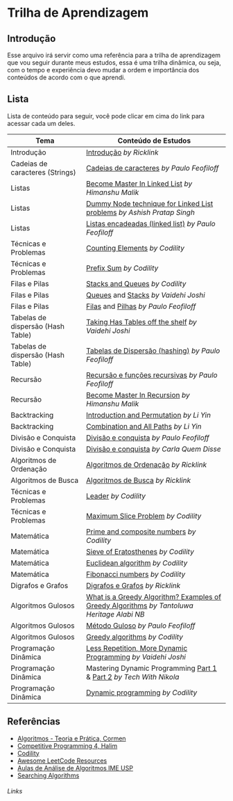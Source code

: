 # Trilha de Aprendizagem

## Introdução

Esse arquivo irá servir como uma referência para a trilha de aprendizagem que vou seguir durante meus estudos, essa é uma trilha dinâmica, ou seja, com o tempo e experiência devo mudar a ordem e importância dos conteúdos de acordo com o que aprendi.

## Lista

Lista de conteúdo para seguir, você pode clicar em cima do link para acessar cada um deles.

| Tema                              | Conteúdo de Estudos                                                                              |
| --------------------------------- | ------------------------------------------------------------------------------------------------ |
| Introdução                        | [Introdução](./1-introduction/) _by Ricklink_                                                    |
| Cadeias de caracteres (Strings)   | [Cadeias de caracteres][10] _by Paulo Feofiloff_                                                 |
| Listas                            | [Become Master In Linked List][2] _by Himanshu Malik_                                            |
| Listas                            | [Dummy Node technique for Linked List problems][3] _by Ashish Pratap Singh_                      |
| Listas                            | [Listas encadeadas (linked list)][4] _by Paulo Feofiloff_                                        |
| Técnicas e Problemas              | [Counting Elements][25] _by Codility_                                                            |
| Técnicas e Problemas              | [Prefix Sum][26] _by Codility_                                                                   |
| Filas e Pilas                     | [Stacks and Queues][5] _by Codility_                                                             |
| Filas e Pilas                     | [Queues][6] and [Stacks][7] _by Vaidehi Joshi_                                                   |
| Filas e Pilas                     | [Filas][17] and [Pilhas][16] _by Paulo Feofiloff_                                                |
| Tabelas de dispersão (Hash Table) | [Taking Has Tables off the shelf][8] _by Vaidehi Joshi_                                          |
| Tabelas de dispersão (Hash Table) | [Tabelas de Dispersão (hashing)][9] _by Paulo Feofiloff_                                         |
| Recursão                          | [Recursão e funções recursivas][14] _by Paulo Feofiloff_                                         |
| Recursão                          | [Become Master In Recursion][15] _by Himanshu Malik_                                             |
| Backtracking                      | [Introduction and Permutation][12] _by Li Yin_                                                   |
| Backtracking                      | [Combination and All Paths][13] _by Li Yin_                                                      |
| Divisão e Conquista               | [Divisão e conquista][23] _by Paulo Feofiloff_                                                   |
| Divisão e Conquista               | [Divisão e conquista][24] _by Carla Quem Disse_                                                  |
| Algoritmos de Ordenação           | [Algoritmos de Ordenação](./8-sort-algorithms/) _by Ricklink_                                    |
| Algoritmos de Busca               | [Algoritmos de Busca](./9-search-algorithms/) _by Ricklink_                                      |
| Técnicas e Problemas              | [Leader][27] _by Codility_                                                                       |
| Técnicas e Problemas              | [Maximum Slice Problem][28] _by Codility_                                                        |
| Matemática                        | [Prime and composite numbers][29] _by Codility_                                                  |
| Matemática                        | [Sieve of Eratosthenes][30] _by Codility_                                                        |
| Matemática                        | [Euclidean algorithm][31] _by Codility_                                                          |
| Matemática                        | [Fibonacci numbers][32] _by Codility_                                                            |
| Digrafos e Grafos                 | [Digrafos e Grafos](./10-di-graphs/) _by Ricklink_                                               |
| Algoritmos Gulosos                | [What is a Greedy Algorithm? Examples of Greedy Algorithms][18] _by Tantoluwa Heritage Alabi NB_ |
| Algoritmos Gulosos                | [Método Guloso][19] _by Paulo Feofiloff_                                                         |
| Algoritmos Gulosos                | [Greedy algorithms][33] _by Codility_                                                            |
| Programação Dinâmica              | [Less Repetition, More Dynamic Programming][19] _by Vaidehi Joshi_                               |
| Programação Dinâmica              | Mastering Dynamic Programming [Part 1][21] & [Part 2][22] _by Tech With Nikola_                  |
| Programação Dinâmica              | [Dynamic programming][34] _by Codility_                                                          |

## Referências

- [Algoritmos - Teoria e Prática, Cormen](https://www.amazon.com.br/Algoritmos-Teoria-Pr%C3%A1tica-Thomas-Cormen/dp/8535236996)
- [Competitive Programming 4, Halim](https://cpbook.net/details?cp=4)
- [Codility](https://app.codility.com/programmers/lessons)
- [Awesome LeetCode Resources](https://github.com/ashishps1/awesome-leetcode-resources)
- [Aulas de Análise de Algoritmos IME USP](https://www.ime.usp.br/~pf/analise_de_algoritmos/lectures.html)
- [Searching Algorithms](https://www.geeksforgeeks.org/searching-algorithms/)

###### Links

[10]: https://www.ime.usp.br/~pf/mac0122-2002/aulas/strings.html "Cadeias de caracteres"
[11]: https://www.ime.usp.br/~pf/mac0122-2002/aulas/strings.html "Cadeias de caracteres"
[2]: https://leetcode.com/discuss/study-guide/1800120/become-master-in-linked-list "Become Master In Linked List"
[3]: https://blog.algomaster.io/p/5d7a1368-7a0c-461a-93a9-732333ceb2a8 "Dummy Node technique for Linked List problems"
[4]: https://www.ime.usp.br/~pf/mac0122-2002/aulas/llists.html "Listas encadeadas (linked list)"
[5]: https://app.codility.com/programmers/lessons/7-stacks_and_queues/ "Codility Stacks and Queues"
[6]: https://medium.com/basecs/to-queue-or-not-to-queue-2653bcde5b04 "Queues"
[17]: https://www.ime.usp.br/~pf/algoritmos/aulas/fila.html "Filas"
[7]: https://medium.com/basecs/stacks-and-overflows-dbcf7854dc67 "Stacks"
[16]: https://www.ime.usp.br/~pf/mac0122-2002/aulas/stacks.html "Pilhas"
[8]: https://medium.com/basecs/taking-hash-tables-off-the-shelf-139cbf4752f0 "Taking Has Tables off the shelf"
[9]: https://www.ime.usp.br/~pf/mac0122-2002/aulas/hashing.html "Tabelas de dispersão (hashing)"
[14]: https://www.ime.usp.br/~pf/mac0122-2002/aulas/recursion.html "Recursão e funções recursivas"
[15]: https://leetcode.com/discuss/study-guide/1733447/become-master-in-recursion "Become Master In Recursion"
[12]: https://medium.com/algorithms-and-leetcode/backtracking-e001561b9f28 "In-depth Backtracking with LeetCode Problems — Part 1"
[13]: https://medium.com/algorithms-and-leetcode/backtracking-with-leetcode-problems-part-2-705c9cc70e52 "In-depth Backtracking with LeetCode Problems — Part 2"
[18]: https://www.freecodecamp.org/news/greedy-algorithms/ "What is a Greedy Algorithm? Examples of Greedy Algorithms"
[19]: https://www.ime.usp.br/~pf/analise_de_algoritmos/aulas/guloso.html "Método Guloso"
[20]: https://medium.com/basecs/less-repetition-more-dynamic-programming-43d29830a630 "Less Repetition, More Dynamic Programming"
[21]: https://www.youtube.com/watch?v=Hdr64lKQ3e4 "Mastering Dynamic Programming - How to solve any interview problem (Part 1)"
[22]: https://www.youtube.com/watch?v=rE5h11FwiVw "Mastering Dynamic Programming - A Real-Life Problem (Part 2)"
[23]: https://www.ime.usp.br/~pf/analise_de_algoritmos/aulas/divide-and-conquer.html "Divisão e conquista"
[24]: https://www.youtube.com/watch?v=BCNTkGtNfDw "Divisão e conquista Carla Quem Disse"
[25]: https://app.codility.com/programmers/lessons/4-counting_elements/ "Counting Elements"
[26]: https://app.codility.com/programmers/lessons/5-prefix_sums/ "Prefix Sums"
[27]: https://app.codility.com/programmers/lessons/8-leader/ "Leader"
[28]: https://app.codility.com/programmers/lessons/9-maximum_slice_problem/ "Maximum Slice Problem"
[29]: https://app.codility.com/programmers/lessons/10-prime_and_composite_numbers/ "Prime and composite numbers"
[30]: https://app.codility.com/programmers/lessons/11-sieve_of_eratosthenes/ "Sieve of Eratosthenes"
[31]: https://app.codility.com/programmers/lessons/12-euclidean_algorithm/ "Euclidean algorithm"
[32]: https://app.codility.com/programmers/lessons/13-fibonacci_numbers/ "Fibonacci numbers"
[33]: https://app.codility.com/programmers/lessons/16-greedy_algorithms/ "Greedy algorithms"
[34]: https://app.codility.com/programmers/lessons/17-dynamic_programming/ "Dynamic programming"
